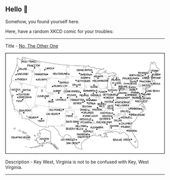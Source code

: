 ## Hello 👀

Somehow, you found yourself here.

Here, have a random XKCD comic for your troubles:

-----------------------------------

Title - [No, The Other One](https://xkcd.com/2480)

![No, The Other One](./random_comic.png)

Description - Key West, Virginia is not to be confused with Key, West Virginia.

-----------------------------------